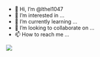 - 👋 Hi, I’m @lthel1047
- 👀 I’m interested in ...
- 🌱 I’m currently learning ...
- 💞️ I’m looking to collaborate on ...
- 📫 How to reach me ...


<img src="https://img.shields.io/badge/cscarp-FFCA28?style=flat-square&logo=csharp&logoColor=white"/>

